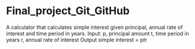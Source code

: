 # Final_project_Git_GitHub

A calculator that calculates simple interest given principal, annual rate of interest and time period in years.
  Input:
       p, principal amount
       t, time period in years
       r, annual rate of interest
  Output
       simple interest = p*t*r

